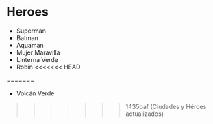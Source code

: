 # Heroes

* Superman
* Batman
* Aquaman
* Mujer Maravilla
* Linterna Verde
* Robin
<<<<<<< HEAD

=======
* Volcán Verde
>>>>>>> 1435baf (Ciudades y Héroes actualizados)

